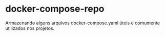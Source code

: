 # docker-compose-repo

Armazenando alguns arquivos docker-compose.yaml úteis e comumente utilizados nos projetos.
